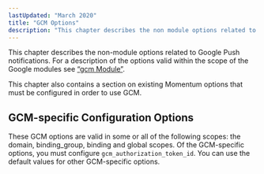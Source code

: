 ```yaml
---
lastUpdated: "March 2020"
title: "GCM Options"
description: "This chapter describes the non module options related to Google Push notifications For a description of the options valid within the scope of the Google modules see Section 6 1 gcm Module This chapter also contains a section on existing Momentum options that must be configured in order to use..."
---
```



This chapter describes the non-module options related to Google Push notifications. For a description of the options valid within the scope of the Google modules see [“gcm Module”](/momentum/3/3-push/push-gcm-modules#push.modules.gcm).

This chapter also contains a section on existing Momentum options that must be configured in order to use GCM.

## <a name="push.gcm.gcm-specific.options"></a> GCM-specific Configuration Options

These GCM options are valid in some or all of the following scopes: the domain, binding_group, binding and global scopes. Of the GCM-specific options, you must configure `gcm_authorization_token_id`. You can use the default values for other GCM-specific options.